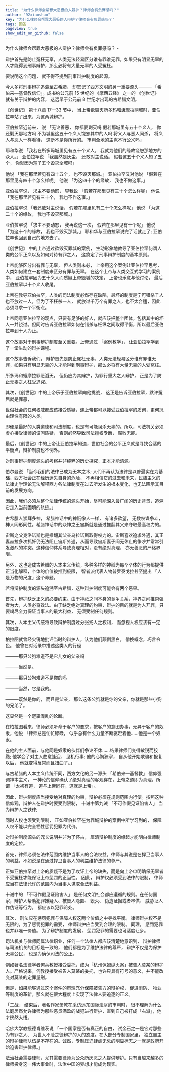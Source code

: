```yaml
---
title: "为什么律师会帮罪大恶极的人辩护？律师会有负罪感吗？"
author: "92xiaoshuo"
key: "为什么律师会帮罪大恶极的人辩护？律师会有负罪感吗？"
tags: 回答
pageview: true
show_edit_on_github: false
---
```


<div class="freedom it!!">
 <p>为什么律师会帮罪大恶极的人辩护？律师会有负罪感吗？ -</p>
 <p>辩护首先是防止冤枉无辜，人类无法轻易区分谁有罪谁无罪，如果只有明显无辜的人才能得到刑事辩护，那么必将有大量无辜的人受冤枉。</p>
 <p>要说明这个问题， 就不得不提到刑事辩护制度的起源。</p>
 <p>今人多将刑事辩护追溯至古希腊， 却忘记了西方文明的另一重要源头——— 「希伯来—基督教信仰」。成书约公元前 15 世纪的 《摩西五经》 之一的 《创世记》 就有关于辩护的内容， 这远早于公元前 8 世纪才出现的古希腊文明。</p>
 <p>《创世记》 第十八章 17—33 节中， 当上帝欲毁灭所多玛和蛾摩拉两城时，亚伯拉罕站了出来，为这两城辩护。</p>
 <p>亚伯拉罕近前来， 说 「无论善恶， 你都要剿灭吗 假若那城里有五十个义人， 你还剿灭那地方吗 不为城里这五十个义人饶恕其中的人吗 将义人与恶人同杀， 将义人与恶人一样看待， 这断不是你所行的。 审判全地的主岂不行公义吗」</p>
 <p>耶和华说 「我若在所多玛城里见有五十个义人， 我就为他们的缘故饶恕那地方的众人。」 亚伯拉罕说 「我虽然是灰尘， 还敢对主说话。 假若这五十个义人短了五个， 你就因为短了五个毁灭全城吗」</p>
 <p>他说 「我在那里若见有四十五个， 也不毁灭那城。」 亚伯拉罕又对他说 「假若在那里见有四十个怎么样呢」 他说 「为这四十个的缘故， 我也不做这事。」</p>
 <p>亚伯拉罕说， 求主不要动怒， 容我说 「假若在那里见有三十个怎么样呢」 他说 「我在那里若见有三十个， 我也不作这事。」</p>
 <p>亚伯拉罕说 「我还敢对主说话， 假若在那里见有二十个怎么样呢」 他说 「为这二十个的缘故， 我也不毁灭那城。」</p>
 <p>亚伯拉罕说 「求主不要动怒， 我再说这一次， 假若在那里见有十个呢」 他说 「为这十个的缘故， 我也不毁灭那城。」 耶和华与亚伯拉罕说完了话就走了; 亚伯拉罕也回到自己的地方去了。</p>
 <p>《创世记》 中的上帝通过欲毁灭罪城的案例， 生动形象地教导了亚伯拉罕何谓人类的公平正义以及如何对待有罪之人， 这奠定了刑事辩护制度的基本原则。</p>
 <p>上帝能够区分出有罪与无辜， 但人类则未必， 上帝用这个案例让亚伯拉罕思考， 人类如何建立一套制度来区分有罪与无辜。 在这个上帝与人类交互式学习的案例中， 亚伯拉罕因为五十义人而质疑上帝毁城的决定， 上帝也乐意与他讨论， 最后亚伯拉罕以十个义人收尾。</p>
 <p>上帝在教导亚伯拉罕，人类的司法制度必然存在缺陷，最坏的制度是宁可错杀千人也不放过一人，但为了不枉杀一人， 就放过千万个有罪之人，也不太合适，因此必须寻求一个平衡点。</p>
 <p>上帝同意亚伯拉罕的观点，只要有足够的好人，就应该把整个团体，包括其中的坏人一并饶过。但同时告诉亚伯拉罕如何在错杀与枉纵之间取得平衡，所以最后亚伯拉罕到十人为止。</p>
 <p>这个故事对于刑事辩护制度至关重要。上帝通过 「案例教学」， 让亚伯拉罕学到了一堂生动的辩护课程。</p>
 <p>这个故事告诉我们， 辩护首先是防止冤枉无辜，人类无法轻易区分谁有罪谁无罪，如果只有明显无辜的人才能得到刑事辩护，那么必将有大量无辜的人受冤枉。</p>
 <p>所多玛和蛾摩拉罪恶滔天， 但仍应为其辩护，为罪行重大之人辩护， 正是为了防止无辜之人枉受追究。</p>
 <p>其次，《创世记》中的上帝乐于亚伯拉罕向他挑战， 这正是告诉亚伯拉罕，默许冤屈就是罪恶，</p>
 <p>世俗社会的任何权威都应该接受质疑，连上帝都可以接受亚伯拉罕的质询，更何况由理性有限的人类。</p>
 <p>即便是最好的人类道德和司法制度，也是有可能误杀无辜的。所以，司法机关必须虚心接受律师的诘问质疑， 否则必然导致司法擅权专断， 腐败无能。</p>
 <p>最后，《创世记》中的上帝让亚伯拉罕知道，世俗社会的公平正义就是寻找合适的平衡点，辩护制度也不例外。</p>
 <p>对刑事辩护制度源头的考察并非纯粹的历史探究，正本才能清源。</p>
 <p>伯尔曼说 「当今我们的法律已成为无本之木; 人们不再认为法律是以普遍实在为基础，西方社会正在经历迷失自身的危险， 不再相信它的过去和未来，民族主义的法律史学理论无法解释西方各法律制度在过去所发生的根本变化，也无法昭示其目前的发展方向。</p>
 <p>因此，我们必须从整个法律传统的源头开始，尽可能深入最广阔的历史背景，追溯它走入当前困境的轨迹。」</p>
 <p>古希腊人崇拜多神， 希腊神话中的神祇像人一样， 有诸多欲望， 无数权谋争斗， 神人同形同性。希腊神话中的众神之王宙斯就是通过推翻其父来夺取最高权力的。</p>
 <p>宙斯之父克洛诺斯也是推翻其父亲乌拉诺斯取得权力的。宙斯喜欢追求外遇，其正妻赫拉多次抓奸仍无法阻止宙斯外遇，从而导致宙斯妻子间无休止的争吵并常常引发激烈的冲突。这种信仰体系导致真理相对，没有绝对真理， 亦无善恶的严格界限。</p>
 <p>另外，这也造成古希腊的人本主义传统，多种多样的神祇为每个个体的行为都提供正当化解释，个体的价值被推到极限， 智者派代表人物普罗泰戈拉甚至提出 「人是万物的尺度」这个命题。</p>
 <p>若将辩护制度的源头追溯至古希腊，这种辩护制度可能会有两个恶果。</p>
 <p>首先，辩护缺乏正义的必要约束。由于神祇之间本身的竞争关系，神界之间推崇强者为大，人类必将效法。由于缺乏绝对真理的约束，辩护的目的就是为人开罪，只要竭尽全力保证当事人的最大利益， 无须受制任何规则。</p>
 <p>其次，人本主义传统将导致辩护制度过分张扬人之权利， 而忽视人权应该有一定的限度。</p>
 <p>柏拉图就曾经尖锐地批评当时的辩护人，认为他们颠倒黑白， 偷换概念，巧言令色。 他曾在对话录中描述这类人的行径</p>
 <p>———那只公狗难道不是它儿女的父亲吗</p>
 <p>———当然是。</p>
 <p>———那只公狗难道不是你的吗</p>
 <p>———当然，它是我的。</p>
 <p>———既然是你的， 而且是父亲， 那么这条公狗就是你的父亲，你就是那些小狗的兄弟了。</p>
 <p>这显然是一个逻辑混乱的论断。</p>
 <p>在柏拉图看来，律师必须听命于客户的要求，按客户的意图办事，无异于客户的奴隶，他说 「律师总是忙忙碌碌， 似乎总有什么力量不断驱赶着他……他是一个奴隶。</p>
 <p>在他的主人面前，与他同是奴隶的伙伴们争论不休……结果律师们变得敏锐而狡黠; 他学会了对主人曲意逢迎、 见机行事; 他的心胸狭窄， 自从他开始欺骗和报复以后， 他就变得反常而且扭曲了。」</p>
 <p>与古希腊的人本主义传统不同，西方文化的另一源头 「希伯来—基督教」 信仰强调神本主义， 一神论的信仰确认了绝对真理的客观存在，上帝之道即为真理，所谓 「太初有道， 道与上帝同在，道就是上帝」。</p>
 <p>因此，辩护制度应当接受绝对真理的约束，辩护必须在规则范围内行使。按照这种信仰观，辩护人在辩护时要受到限制， 十诫中第九诫 「不可作假见证陷害人」 当为辩护人之铁律;</p>
 <p>同时人权也须受到限制， 正如亚伯拉罕在为罪城辩护的案例中所学习到的， 保障人权不能以完全牺牲惩罚犯罪为代价。</p>
 <p>对辩护制度源头的冗长说明并非为了怀古， 厘清辩护制度的缘起才能明白律师制度的定位。</p>
 <p>首先，律师必须在法律范围内维护当事人的合法权益。律师与其说是在捍卫当事人的利益，不如说是在通过捍卫当事人的利益维护法律的尊严。</p>
 <p>正如亚伯拉罕对上帝的质疑不是为了攻讦上帝的缺失，而是向上帝申明确保无辜者不受冤枉才能保证上帝惩罚的正当性。 因此， 辩护权必须受到法律的限制， 律师应当在法律允许的范围内为当事人谋取合法利益。</p>
 <p>十诫中的 「不可作假见证陷害人」 是任何文明社会都应遵循的规则。在任何国家，辩护人帮助犯罪嫌疑人、被告人隐匿、 毁灭、 伪造证据或者串供、 威胁证人作伪证等行为， 都应该以犯罪论处。</p>
 <p>其次， 刑法应在惩罚犯罪与保障人权这两个价值之中寻找平衡。 律师辩护权不是无限的，为了惩罚犯罪的需要， 律师辩护应当受到合理的限制。 同理， 惩罚犯罪也并非唯一价值。 为了辩护制度的发展， 惩罚犯罪的需要也可适度让步。</p>
 <p>司法机关与律师同属法律职业，任何一个法律人都应该清楚地意识到， 辩护律师与司法机关的目标是一致的， 他们都是为了维护法律的尊严， 辩护不仅是为保护无辜公民， 也是为确保司法的公正。</p>
 <p>例如著名法律学者何兵教授接受委托，成为「杭州保姆纵火案」被告人莫某的辩护人。严格说来，何教授接受被告人莫某的委托，也许只具有符号的意义，并不能改变对莫某的定罪量刑。</p>
 <p>但是，如果能够通过这个案件的审理充分保障被告方的辩护权， 促进消防、 物业等制度的革新，那么就在很大程度上实现了法律人要追逐的正义。</p>
 <p>「二战」 结束后，著名作家萧乾在采访远东国际法庭的审判时， 很不理解为什么法庭居然允许律师为那些恶贯满盈的战犯进行辩护，直到自己被打成「右派」，他才恍然大悟。</p>
 <p>哈佛大学教授德肖维茨说 「一个国家是否有真正的自由， 试金石之一是它对那些为有罪之人、 为世人不耻之徒辩护的人的态度。在大部分专制国家里， 独立自主的辩护律师队伍是不存在的。诚然，专制压迫肆虐无忌的明显标志之一就是政府开始迫害辩护律师。」</p>
 <p>法治社会需要律师，尤其需要律师为公众所厌恶之人提供辩护。只有当越来越多的律师投身这一伟大事业时，法治中国的梦想才能成为现实。</p>
</div>
